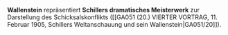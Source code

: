 
**Wallenstein** repräsentiert **Schillers dramatisches Meisterwerk** zur Darstellung des Schicksalskonflikts ([[GA051 (20.) VIERTER VORTRAG, 11. Februar 1905, Schillers Weltanschauung und sein Wallenstein|GA051/20]]).

